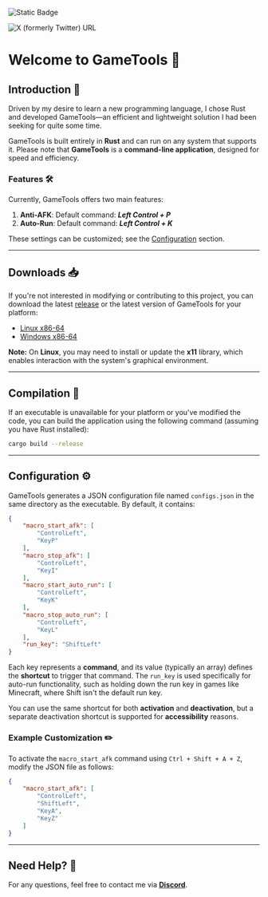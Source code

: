 ![Static Badge](https://img.shields.io/badge/Discord-Discord-blue?style=for-the-badge&logo=discord&label=Contact&labelColor=white&color=7289da)

![X (formerly Twitter) URL](https://img.shields.io/twitter/url?url=https%3A%2F%2Fx.com%2Felhaban3ro&style=social&label=Follow%20Me%20on%20X)

# Welcome to GameTools 🦀

## Introduction 🎯

Driven by my desire to learn a new programming language, I chose Rust and developed GameTools—an efficient and lightweight solution I had been seeking for quite some time.

GameTools is built entirely in **Rust** and can run on any system that supports it. Please note that **GameTools** is a **command-line application**, designed for speed and efficiency.

### Features 🛠️

Currently, GameTools offers two main features:

1. **Anti-AFK**: Default command: ***Left Control + P***
2. **Auto-Run**: Default command: ***Left Control + K***

These settings can be customized; see the [Configuration](#configuration) section.

---

## Downloads 📥

If you're not interested in modifying or contributing to this project, you can download the latest [release](https://github.com/ElHaban3ro/GameTools/releases/tag/Release) or the latest version of GameTools for your platform:

- [Linux x86-64](https://github.com/ElHaban3ro/GameTools/releases/download/Release/GameTools-Linux-x86_64)
- [Windows x86-64](https://github.com/ElHaban3ro/GameTools/releases/download/Release/GameTools-Win-x86_64.exe)

**Note:** On **Linux**, you may need to install or update the **x11** library, which enables interaction with the system's graphical environment.

---

## Compilation 🔧

If an executable is unavailable for your platform or you've modified the code, you can build the application using the following command (assuming you have Rust installed):

```sh
cargo build --release
```

---

## Configuration ⚙️

GameTools generates a JSON configuration file named `configs.json` in the same directory as the executable. By default, it contains:

```json
{
    "macro_start_afk": [
        "ControlLeft",
        "KeyP"
    ],
    "macro_stop_afk": [
        "ControlLeft",
        "KeyI"
    ],
    "macro_start_auto_run": [
        "ControlLeft",
        "KeyK"
    ],
    "macro_stop_auto_run": [
        "ControlLeft",
        "KeyL"
    ],
    "run_key": "ShiftLeft"
}
```

Each key represents a **command**, and its value (typically an array) defines the **shortcut** to trigger that command. The `run_key` is used specifically for auto-run functionality, such as holding down the run key in games like Minecraft, where Shift isn't the default run key.

You can use the same shortcut for both **activation** and **deactivation**, but a separate deactivation shortcut is supported for **accessibility** reasons.

### Example Customization ✏️

To activate the `macro_start_afk` command using `Ctrl + Shift + A + Z`, modify the JSON file as follows:

```json
{
    "macro_start_afk": [
        "ControlLeft",
        "ShiftLeft",
        "KeyA",
        "KeyZ"
    ]
}
```

---

## Need Help? 💬

For any questions, feel free to contact me via [**Discord**](https://discord.gg/gs2FPECRNg).
